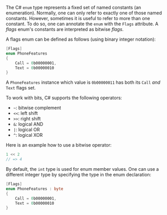 The C# `enum` type represents a fixed set of named constants (an enumeration). Normally, one can only refer to exactly one of those named constants. However, sometimes it is useful to refer to more than one constant. To do so, one can annotate the `enum` with the `Flags` attribute. A _flags_ enum's constants are interpreted as bitwise _flags_.

A flags enum can be defined as follows (using binary integer notation):

```csharp
[Flags]
enum PhoneFeatures
{
    Call = 0b00000001,
    Text = 0b00000010
}
```

A `PhoneFeatures` instance which value is `0b00000011` has both its `Call` _and_ `Text` flags set.

To work with bits, C# supports the following operators:

- `~`: bitwise complement
- `<<`: left shift
- `>>`: right shift
- `&`: logical AND
- `|`: logical OR
- `^`: logical XOR

Here is an example how to use a bitwise operator:

```csharp
1 << 2
// => 4
```

By default, the `int` type is used for enum member values. One can use a different integer type by specifying the type in the enum declaration:

```csharp
[Flags]
enum PhoneFeatures : byte
{
    Call = 0b00000001,
    Text = 0b00000010
}
```
